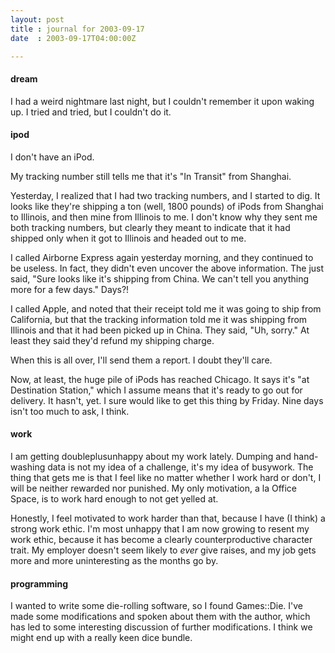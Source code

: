 ```yaml
---
layout: post
title : journal for 2003-09-17
date  : 2003-09-17T04:00:00Z

---
```

<h4>dream</h4>I had a weird nightmare last night, but I couldn't remember it upon waking up. I tried and tried, but I couldn't do it.<h4>ipod</h4>I don't have an iPod.

My tracking number still tells me that it's "In Transit" from Shanghai.

Yesterday, I realized that I had two tracking numbers, and I started to dig. It looks like they're shipping a ton (well, 1800 pounds) of iPods from Shanghai to Illinois, and then mine from Illinois to me.  I don't know why they sent me both tracking numbers, but clearly they meant to indicate that it had shipped only when it got to Illinois and headed out to me.

I called Airborne Express again yesterday morning, and they continued to be useless.  In fact, they didn't even uncover the above information.  The just said, "Sure looks like it's shipping from China.  We can't tell you anything more for a few days."  Days?!

I called Apple, and noted that their receipt told me it was going to ship from California, but that the tracking information told me it was shipping from Illinois and that it had been picked up in China.  They said, "Uh, sorry."  At least they said they'd refund my shipping charge.

When this is all over, I'll send them a report.  I doubt they'll care.

Now, at least, the huge pile of iPods has reached Chicago.  It says it's "at Destination Station," which I assume means that it's ready to go out for delivery.  It hasn't, yet.  I sure would like to get this thing by Friday. Nine days isn't too much to ask, I think.<h4>work</h4>I am getting doubleplusunhappy about my work lately.  Dumping and hand-washing data is not my idea of a challenge, it's my idea of busywork.  The thing that gets me is that I feel like no matter whether I work hard or don't, I will be neither rewarded nor punished.  My only motivation, a la Office Space, is to work hard enough to not get yelled at.

Honestly, I feel motivated to work harder than that, because I have (I think) a strong work ethic.  I'm most unhappy that I am now growing to resent my work ethic, because it has become a clearly counterproductive character trait.  My employer doesn't seem likely to <em>ever</em> give raises, and my job gets more and more uninteresting as the months go by.<h4>programming</h4>I wanted to write some die-rolling software, so I found Games::Die.  I've made some modifications and spoken about them with the author, which has led to some interesting discussion of further modifications.  I think we might end up with a really keen dice bundle.

